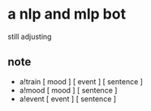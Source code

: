 # a nlp and mlp bot
still adjusting
## note
- a!train \[ mood ] \[ event ] \[ sentence ]
- a!mood \[ mood ] \[ sentence ]
- a!event \[ event ] \[ sentence ]
